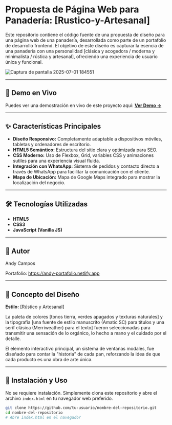 # Propuesta de Página Web para Panadería: [Rustico-y-Artesanal]

Este repositorio contiene el código fuente de una propuesta de diseño para una página web de una panadería, desarrollada como parte de un portafolio de desarrollo frontend. El objetivo de este diseño es capturar la esencia de una panadería con una personalidad [clásica y acogedora / moderna y minimalista / rústica y artesanal], ofreciendo una experiencia de usuario única y funcional.

![Captura de pantalla 2025-07-01 184551](https://github.com/user-attachments/assets/4feb85f0-abf9-421d-ad28-1dbab9a3b499)


---

## 🚀 Demo en Vivo

Puedes ver una demostración en vivo de este proyecto aquí:
**[Ver Demo →](URL_DE_LA_DEMO_EN_VIVO)**

---

## ✨ Características Principales

*   **Diseño Responsivo:** Completamente adaptable a dispositivos móviles, tabletas y ordenadores de escritorio.
*   **HTML5 Semántico:** Estructura del sitio clara y optimizada para SEO.
*   **CSS Moderno:** Uso de Flexbox, Grid, variables CSS y animaciones sutiles para una experiencia visual fluida.
*   **Integración con WhatsApp:** Sistema de pedidos y contacto directo a través de WhatsApp para facilitar la comunicación con el cliente.
*   **Mapa de Ubicación:** Mapa de Google Maps integrado para mostrar la localización del negocio.

---

## 🛠️ Tecnologías Utilizadas

*   **HTML5**
*   **CSS3**
*   **JavaScript (Vanilla JS)**

---

## 👤 Autor
Andy Campos

Portafolio: https://andy-portafolio.netlify.app

---

## 🎨 Concepto del Diseño

**Estilo:** [Rústico y Artesanal]

La paleta de colores [tonos tierra, verdes apagados y texturas naturales] y la tipografía [una fuente de estilo manuscrito (Amatic SC) para títulos y una serif clásica (Merriweather) para el texto] fueron seleccionadas para transmitir una sensación de lo orgánico, lo hecho a mano y el cuidado por el detalle.

El elemento interactivo principal, un sistema de ventanas modales, fue diseñado para contar la "historia" de cada pan, reforzando la idea de que cada producto es una obra de arte única.

---

## 🔧 Instalación y Uso

No se requiere instalación. Simplemente clona este repositorio y abre el archivo `index.html` en tu navegador web preferido.

```bash
git clone https://github.com/tu-usuario/nombre-del-repositorio.git
cd nombre-del-repositorio
# Abre index.html en el navegador
